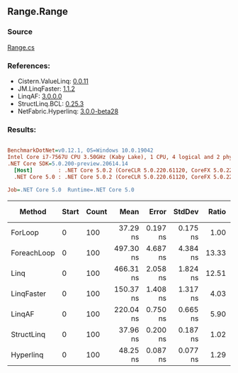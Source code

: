 ﻿## Range.Range

### Source
[Range.cs](../LinqBenchmarks/Range/Range.cs)

### References:
- Cistern.ValueLinq: [0.0.11](https://www.nuget.org/packages/Cistern.ValueLinq/0.0.11)
- JM.LinqFaster: [1.1.2](https://www.nuget.org/packages/JM.LinqFaster/1.1.2)
- LinqAF: [3.0.0.0](https://www.nuget.org/packages/LinqAF/3.0.0.0)
- StructLinq.BCL: [0.25.3](https://www.nuget.org/packages/StructLinq.BCL/0.25.3)
- NetFabric.Hyperlinq: [3.0.0-beta28](https://www.nuget.org/packages/NetFabric.Hyperlinq/3.0.0-beta28)

### Results:
``` ini

BenchmarkDotNet=v0.12.1, OS=Windows 10.0.19042
Intel Core i7-7567U CPU 3.50GHz (Kaby Lake), 1 CPU, 4 logical and 2 physical cores
.NET Core SDK=5.0.200-preview.20614.14
  [Host]        : .NET Core 5.0.2 (CoreCLR 5.0.220.61120, CoreFX 5.0.220.61120), X64 RyuJIT
  .NET Core 5.0 : .NET Core 5.0.2 (CoreCLR 5.0.220.61120, CoreFX 5.0.220.61120), X64 RyuJIT

Job=.NET Core 5.0  Runtime=.NET Core 5.0  

```
|      Method | Start | Count |      Mean |    Error |   StdDev | Ratio | RatioSD |  Gen 0 | Gen 1 | Gen 2 | Allocated |
|------------ |------ |------ |----------:|---------:|---------:|------:|--------:|-------:|------:|------:|----------:|
|     ForLoop |     0 |   100 |  37.29 ns | 0.197 ns | 0.175 ns |  1.00 |    0.00 |      - |     - |     - |         - |
| ForeachLoop |     0 |   100 | 497.30 ns | 4.687 ns | 4.384 ns | 13.33 |    0.13 | 0.0267 |     - |     - |      56 B |
|        Linq |     0 |   100 | 466.31 ns | 2.058 ns | 1.824 ns | 12.51 |    0.09 | 0.0191 |     - |     - |      40 B |
|  LinqFaster |     0 |   100 | 150.37 ns | 1.408 ns | 1.317 ns |  4.03 |    0.05 | 0.2027 |     - |     - |     424 B |
|      LinqAF |     0 |   100 | 220.04 ns | 0.750 ns | 0.665 ns |  5.90 |    0.02 |      - |     - |     - |         - |
|  StructLinq |     0 |   100 |  37.96 ns | 0.200 ns | 0.187 ns |  1.02 |    0.00 |      - |     - |     - |         - |
|   Hyperlinq |     0 |   100 |  48.25 ns | 0.087 ns | 0.077 ns |  1.29 |    0.01 |      - |     - |     - |         - |
